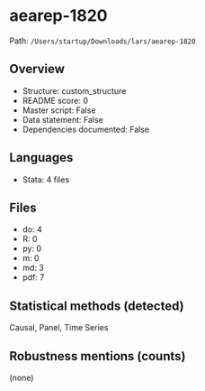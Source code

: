 # aearep-1820

Path: `/Users/startup/Downloads/lars/aearep-1820`

## Overview
- Structure: custom_structure
- README score: 0
- Master script: False
- Data statement: False
- Dependencies documented: False

## Languages
- Stata: 4 files

## Files
- do: 4
- R: 0
- py: 0
- m: 0
- md: 3
- pdf: 7

## Statistical methods (detected)
Causal, Panel, Time Series

## Robustness mentions (counts)
(none)